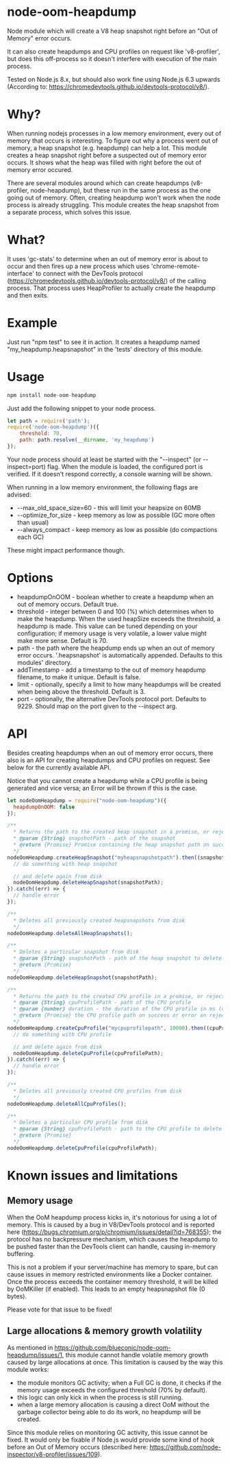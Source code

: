 # node-oom-heapdump
Node module which will create a V8 heap snapshot right before an "Out of Memory" error occurs.

It can also create heapdumps and CPU profiles on request like 'v8-profiler', but does this off-process so it doesn't interfere with execution of the main process.

Tested on Node.js 8.x, but should also work fine using Node.js 6.3 upwards (According to: https://chromedevtools.github.io/devtools-protocol/v8/).

# Why?
When running nodejs processes in a low memory environment, every out of memory that occurs is interesting.
To figure out why a process went out of memory, a heap snapshot (e.g. heapdump) can help a lot.
This module creates a heap snapshot right before a suspected out of memory error occurs.
It shows what the heap was filled with right before the out of memory error occured.

There are several modules around which can create heapdumps (v8-profiler, node-heapdump), but these run in the same process as the one going out of memory. Often, creating heapdump won't work when the node process is already struggling.
This module creates the heap snapshot from a separate process, which solves this issue.

# What?
It uses 'gc-stats' to determine when an out of memory error is about to occur and then fires up a new process which uses 'chrome-remote-interface' to connect with the DevTools protocol (https://chromedevtools.github.io/devtools-protocol/v8/) of the calling process. That process uses HeapProfiler to actually create the heapdump and then exits.

# Example
Just run "npm test" to see it in action. It creates a heapdump named "my_heapdump.heapsnapshot" in the 'tests' directory of this module.

# Usage

```javascript
npm install node-oom-heapdump
```

Just add the following snippet to your node process.

```javascript
let path = require('path');
require('node-oom-heapdump')({
    threshold: 70,
    path: path.resolve(__dirname, 'my_heapdump')
});
```

Your node process should at least be started with the "--inspect" (or --inspect=port) flag.
When the module is loaded, the configured port is verified. If it doesn't respond correctly, a console warning will be shown.

When running in a low memory environment, the following flags are advised:

* --max_old_space_size=60 - this will limit your heapsize on 60MB
* --optimize_for_size - keep memory as low as possible (GC more often than usual)
* --always_compact - keep memory as low as possible (do compactions each GC)

These might impact performance though.

# Options
* heapdumpOnOOM - boolean whether to create a heapdump when an out of memory occurs. Default true.
* threshold - integer between 0 and 100 (%) which determines when to make the heapdump. When the used heapSize exceeds the threshold, a heapdump is made. This value can be tuned depending on your configuration; if memory usage is very volatile, a lower value might make more sense. Default is 70.
* path - the path where the heapdump ends up when an out of memory error occurs. '.heapsnapshot' is automatically appended. Defaults to this modules' directory.
* addTimestamp - add a timestamp to the out of memory heapdump filename, to make it unique. Default is false.
* limit - optionally, specify a limit to how many heapdumps will be created when being above the threshold. Default is 3.
* port - optionally, the alternative DevTools protocol port. Defaults to 9229. Should map on the port given to the --inspect arg.

# API
Besides creating heapdumps when an out of memory error occurs, there also is an API for creating heapdumps and CPU profiles on request. See below for the currently available API.

Notice that you cannot create a heapdump while a CPU profile is being generated and vice versa; an Error will be thrown if this is the case.

```javascript
let nodeOomHeapdump = require("node-oom-heapdump")({
  heapdumpOnOOM: false
});

/**
  * Returns the path to the created heap snapshot in a promise, or rejects on error
  * @param {String} snapshotPath - path of the snapshot
  * @return {Promise} Promise containing the heap snapshot path on success or error on rejection
  */
nodeOomHeapdump.createHeapSnapshot("myheapsnapshotpath").then((snapshotPath) => {
  // do something with heap snapshot

  // and delete again from disk
  nodeOomHeapdump.deleteHeapSnapshot(snapshotPath);
}).catch((err) => {
  // handle error
});

/**
  * Deletes all previously created heapsnapshots from disk
  */
nodeOomHeapdump.deleteAllHeapSnapshots();

/**
  * Deletes a particular snapshot from disk
  * @param {String} snapshotPath - path of the heap snapshot to delete
  * @return {Promise}
  */
nodeOomHeapdump.deleteHeapSnapshot(snapshotPath);

/**
  * Returns the path to the created CPU profile in a promise, or rejects on error
  * @param {String} cpuProfilePath - path of the CPU profile
  * @param {number} duration - the duration of the CPU profile in ms (default: 30000ms)
  * @return {Promise} the CPU profile path on success or error on rejection
  */
nodeOomHeapdump.createCpuProfile("mycpuprofilepath", 10000).then((cpuProfilePath) => {
  // do something with CPU profile

  // and delete again from disk
  nodeOomHeapdump.deleteCpuProfile(cpuProfilePath);
}).catch((err) => {
  // handle error
});

/**
  * Deletes all previously created CPU profiles from disk
  */
nodeOomHeapdump.deleteAllCpuProfiles();

/**
  * Deletes a particular CPU profile from disk
  * @param {String} cpuProfilePath - path to the CPU profile to delete from disk
  * @return {Promise}
  */
nodeOomHeapdump.deleteCpuProfile(cpuProfilePath);
```

# Known issues and limitations

## Memory usage
When the OoM heapdump process kicks in, it's notorious for using a lot of memory. This is caused by a bug in V8/DevTools protocol and is reported here (https://bugs.chromium.org/p/chromium/issues/detail?id=768355); the protocol has no backpressure mechanism, which causes the heapdump to be pushed faster than the DevTools client can handle, causing in-memory buffering.

This is not a problem if your server/machine has memory to spare, but can cause issues in memory restricted environments like a Docker container. Once the process exceeds the container memory threshold, it will be killed by OoMKiller (if enabled). This leads to an empty heapsnapshot file (0 bytes).

Please vote for that issue to be fixed!

## Large allocations & memory growth volatility

As mentioned in https://github.com/blueconic/node-oom-heapdump/issues/1, this module cannot handle volatile memory growth caused by large allocations at once. This limitation is caused by the way this module works:
* the module monitors GC activity; when a Full GC is done, it checks if the memory usage exceeds the configured threshold (70% by default).
* this logic can only kick in when the process is still running.
* when a large memory allocation is causing a direct OoM without the garbage collector being able to do its work, no heapdump will be created.

Since this module relies on monitoring GC activity, this issue cannot be fixed. It would only be fixable if Node.js would provide some kind of hook before an Out of Memory occurs (described here: https://github.com/node-inspector/v8-profiler/issues/109).
